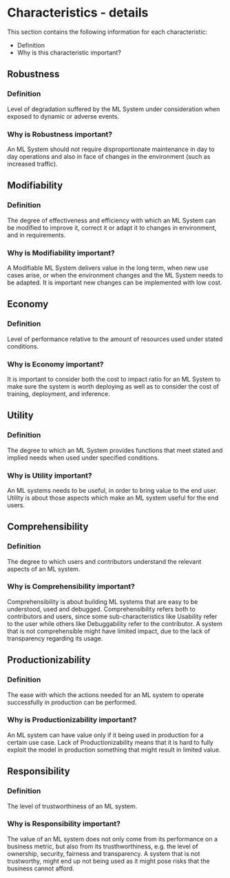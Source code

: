 # Characteristics - details

This section contains the following information for each characteristic:

- Definition
- Why is this characteristic important?


## Robustness 

### Definition

Level of degradation suffered by the ML System under consideration when exposed to dynamic or adverse events.

### Why is Robustness important?

An ML System should not require disproportionate maintenance in day to day operations and also in face of changes
in the environment (such as increased traffic).

## Modifiability 

### Definition
The degree of effectiveness and efficiency with which an ML System can be modified to improve it,
correct it or adapt it to changes in environment, and in requirements.

### Why is Modifiability important?

A Modifiable ML System delivers value in the long term, when new use cases arise, or when the environment changes and
the ML System needs to be adapted. It is important new changes can be implemented with low cost.

## Economy 

### Definition
Level of performance relative to the amount of resources used under stated conditions.

### Why is Economy important?

It is important to consider both the cost to impact ratio for an ML System to make sure the system is worth deploying
as well as to consider the cost of training, deployment, and inference.


## Utility

### Definition

The degree to which an ML System provides functions that meet stated and implied needs when used
under specified conditions.

### Why is Utility important?

An ML systems needs to be useful, in order to bring value to the end user. Utility is about those aspects which make an ML system useful for the end users.


## Comprehensibility 

### Definition

The degree to which users and contributors understand the relevant aspects of an ML system.

### Why is Comprehensibility important?

Comprehensibility is about building ML systems that are easy to be understood, used and debugged. Comprehensibility
refers both to contributors and users, since some sub-characteristics like Usability refer to the user while others
like Debuggability refer to the contributor. A system that is not comprehensible might have limited impact, due to the
lack of transparency regarding its usage.

## Productionizability

### Definition

The ease with which the actions needed for an ML system to operate successfully in
production can be performed.

### Why is Productionizability important?

An ML system can have value only if it being used in production for a certain use case. Lack of Productionizability
means that it is hard to fully exploit the model in production something that might result in limited value.

## Responsibility 

### Definition

The level of trustworthiness of an ML system.

### Why is Responsibility important?

The value of an ML system does not only come from its performance on a business metric, but also from its
trusthworthiness, e.g. the level of ownership, security, fairness and transparency. A system that is not trustworthy,
might end up not being used as it might pose risks that the business cannot afford.

